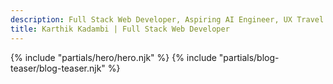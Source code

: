 ```yaml
---
description: Full Stack Web Developer, Aspiring AI Engineer, UX Travel and Finance Enthusiast.
title: Karthik Kadambi | Full Stack Web Developer
---
```

<div class="flow">
    {% include "partials/hero/hero.njk" %}
    {% include "partials/blog-teaser/blog-teaser.njk" %}
</div>